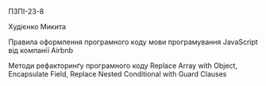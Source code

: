 ПЗПІ-23-8

Худієнко Микита

Правила оформлення програмного коду мови програмування JavaScript від компанії Airbnb

Методи рефакторинґу програмного коду Replace Array with Object, Encapsulate Field, Replace Nested Conditional with Guard Clauses
